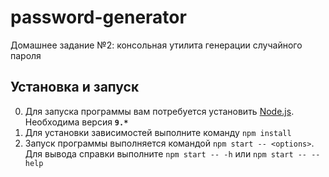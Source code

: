 # password-generator
Домашнее задание №2: консольная утилита генерации случайного пароля

## Установка и запуск

0. Для запуска программы вам потребуется установить [Node.js](https://nodejs.org/en/download/current/). Необходима версия **`9.*`**
1. Для установки зависимостей выполните команду `npm install`
2. Запуск программы выполняется командой `npm start -- <options>`. Для вывода справки выполните `npm start -- -h` или `npm start -- --help`
